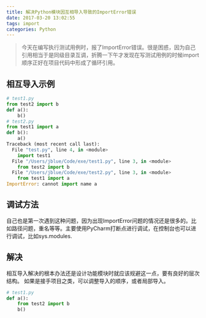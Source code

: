 ```yaml
---
title: 解决Python模块因互相导入导致的ImportError错误
date: 2017-03-20 13:02:55
tags: import
categories: Python
---
```


> 今天在编写执行测试用例时，报了ImportError错误。很是困惑，因为自己引用相当于是同级目录互调，折腾一下午才发现在写测试用例的时候import顺序正好在项目代码中形成了循环引用。

## 相互导入示例
<!--more-->
``` python
# test1.py
from test2 import b
def a():
    b()
# test2.py
from test1 import a
def b():
    a()
Traceback (most recent call last):
  File "test.py", line 4, in <module>
    import test1
  File "/Users/jblue/Code/exe/test1.py", line 3, in <module>
    from test2 import b
  File "/Users/jblue/Code/exe/test2.py", line 3, in <module>
    from test1 import a
ImportError: cannot import name a
```

## 调试方法
自己也是第一次遇到这种问题，因为出现ImportError问题的情况还是很多的。比如路径问题，重名等等。主要使用PyCharm打断点进行调试，在控制台也可以进行调试，比如sys.modules.

## 解决
相互导入解决的根本办法还是设计功能模块时就应该规避这一点，要有良好的层次结构。
如果是接手项目之类，可以调整导入的顺序，或者局部导入。

``` python
# test1.py
def a():
    from test2 import b
    b()
```


